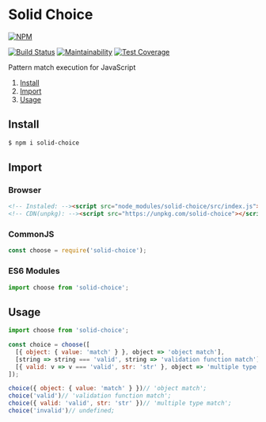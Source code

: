 # Solid Choice

[![NPM](https://nodei.co/npm/solid-choice.png)](https://nodei.co/npm/solid-choice/)

[![Build Status](https://travis-ci.org/Mateus-Oli/solid-choice.svg?branch=master)](https://travis-ci.org/Mateus-Oli/solid-choice)
[![Maintainability](https://api.codeclimate.com/v1/badges/2b0ca076f3bc647b03fa/maintainability)](https://codeclimate.com/github/Mateus-Oli/solid-choice/maintainability)
[![Test Coverage](https://api.codeclimate.com/v1/badges/2b0ca076f3bc647b03fa/test_coverage)](https://codeclimate.com/github/Mateus-Oli/solid-choice/test_coverage)

Pattern match execution for JavaScript

1. [Install](#install)
1. [Import](#import)
1. [Usage](#usage)

## Install
```sh
$ npm i solid-choice
```

## Import

### Browser
```html
<!-- Instaled: --><script src="node_modules/solid-choice/src/index.js"></script>
<!-- CDN(unpkg): --><script src="https://unpkg.com/solid-choice"></script>
```

### CommonJS
```javascript
const choose = require('solid-choice');
```

### ES6 Modules
```javascript
import choose from 'solid-choice';
```

## Usage
```javascript
import choose from 'solid-choice';

const choice = choose([
  [{ object: { value: 'match' } }, object => 'object match'],
  [string => string === 'valid', string => 'validation function match'],
  [{ valid: v => v === 'valid', str: 'str' }, object => 'multiple type match']
]);

choice({ object: { value: 'match' } })// 'object match';
choice('valid')// 'validation function match';
choice({ valid: 'valid', str: 'str' })// 'multiple type match';
choice('invalid')// undefined;
```
